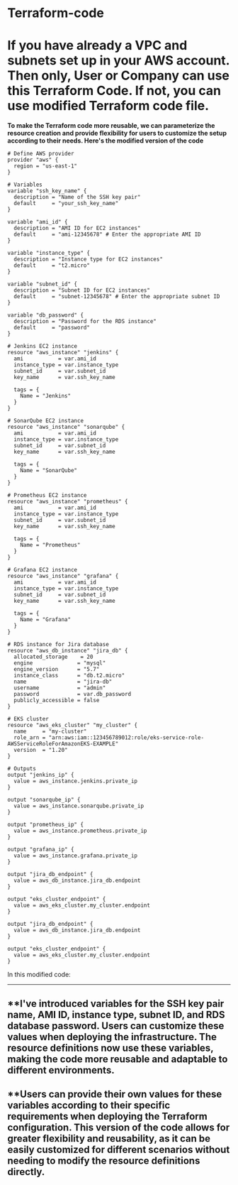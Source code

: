 # Terraform-code
# If you have already a VPC and subnets set up in your AWS account. Then only, User or Company can use this Terraform Code. If not, you can use modified Terraform code file.

**To make the Terraform code more reusable, we can parameterize the resource creation and provide flexibility for users to customize the setup according to their needs. Here's the modified version of the code**
```
# Define AWS provider
provider "aws" {
  region = "us-east-1"
}

# Variables
variable "ssh_key_name" {
  description = "Name of the SSH key pair"
  default     = "your_ssh_key_name"
}

variable "ami_id" {
  description = "AMI ID for EC2 instances"
  default     = "ami-12345678" # Enter the appropriate AMI ID
}

variable "instance_type" {
  description = "Instance type for EC2 instances"
  default     = "t2.micro"
}

variable "subnet_id" {
  description = "Subnet ID for EC2 instances"
  default     = "subnet-12345678" # Enter the appropriate subnet ID
}

variable "db_password" {
  description = "Password for the RDS instance"
  default     = "password"
}

# Jenkins EC2 instance
resource "aws_instance" "jenkins" {
  ami           = var.ami_id
  instance_type = var.instance_type
  subnet_id     = var.subnet_id
  key_name      = var.ssh_key_name

  tags = {
    Name = "Jenkins"
  }
}

# SonarQube EC2 instance
resource "aws_instance" "sonarqube" {
  ami           = var.ami_id
  instance_type = var.instance_type
  subnet_id     = var.subnet_id
  key_name      = var.ssh_key_name

  tags = {
    Name = "SonarQube"
  }
}

# Prometheus EC2 instance
resource "aws_instance" "prometheus" {
  ami           = var.ami_id
  instance_type = var.instance_type
  subnet_id     = var.subnet_id
  key_name      = var.ssh_key_name

  tags = {
    Name = "Prometheus"
  }
}

# Grafana EC2 instance
resource "aws_instance" "grafana" {
  ami           = var.ami_id
  instance_type = var.instance_type
  subnet_id     = var.subnet_id
  key_name      = var.ssh_key_name

  tags = {
    Name = "Grafana"
  }
}

# RDS instance for Jira database
resource "aws_db_instance" "jira_db" {
  allocated_storage    = 20
  engine              = "mysql"
  engine_version      = "5.7"
  instance_class      = "db.t2.micro"
  name                = "jira-db"
  username            = "admin"
  password            = var.db_password
  publicly_accessible = false
}

# EKS cluster
resource "aws_eks_cluster" "my_cluster" {
  name     = "my-cluster"
  role_arn = "arn:aws:iam::123456789012:role/eks-service-role-AWSServiceRoleForAmazonEKS-EXAMPLE"
  version  = "1.20"
}

# Outputs
output "jenkins_ip" {
  value = aws_instance.jenkins.private_ip
}

output "sonarqube_ip" {
  value = aws_instance.sonarqube.private_ip
}

output "prometheus_ip" {
  value = aws_instance.prometheus.private_ip
}

output "grafana_ip" {
  value = aws_instance.grafana.private_ip
}

output "jira_db_endpoint" {
  value = aws_db_instance.jira_db.endpoint
}

output "eks_cluster_endpoint" {
  value = aws_eks_cluster.my_cluster.endpoint
}

output "jira_db_endpoint" {
  value = aws_db_instance.jira_db.endpoint
}

output "eks_cluster_endpoint" {
  value = aws_eks_cluster.my_cluster.endpoint
}
```
In this modified code:

---
**I've introduced variables for the SSH key pair name, AMI ID, instance type, subnet ID, and RDS database password. Users can customize these values when deploying the infrastructure.
The resource definitions now use these variables, making the code more reusable and adaptable to different environments.
--
**Users can provide their own values for these variables according to their specific requirements when deploying the Terraform configuration.
This version of the code allows for greater flexibility and reusability, as it can be easily customized for different scenarios without needing to modify the resource definitions directly.
---
